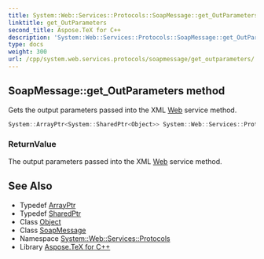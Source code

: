 ```yaml
---
title: System::Web::Services::Protocols::SoapMessage::get_OutParameters method
linktitle: get_OutParameters
second_title: Aspose.TeX for C++
description: 'System::Web::Services::Protocols::SoapMessage::get_OutParameters method. Gets the output parameters passed into the XML Web service method in C++.'
type: docs
weight: 300
url: /cpp/system.web.services.protocols/soapmessage/get_outparameters/
---
```

## SoapMessage::get_OutParameters method


Gets the output parameters passed into the XML [Web](../../../system.web/) service method.

```cpp
System::ArrayPtr<System::SharedPtr<Object>> System::Web::Services::Protocols::SoapMessage::get_OutParameters()
```


### ReturnValue

The output parameters passed into the XML [Web](../../../system.web/) service method.

## See Also

* Typedef [ArrayPtr](../../../system/arrayptr/)
* Typedef [SharedPtr](../../../system/sharedptr/)
* Class [Object](../../../system/object/)
* Class [SoapMessage](../)
* Namespace [System::Web::Services::Protocols](../../)
* Library [Aspose.TeX for C++](../../../)
